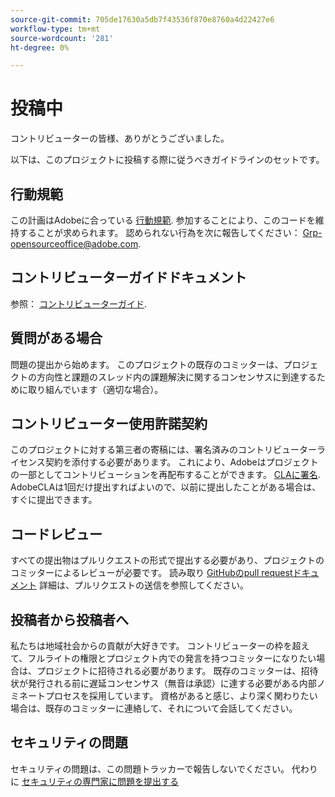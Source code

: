 ```yaml
---
source-git-commit: 705de17630a5db7f43536f870e8760a4d22427e6
workflow-type: tm+mt
source-wordcount: '281'
ht-degree: 0%

---
```

# 投稿中

コントリビューターの皆様、ありがとうございました。

以下は、このプロジェクトに投稿する際に従うべきガイドラインのセットです。

## 行動規範

この計画はAdobeに合っている [行動規範](code-of-conduct.md). 参加することにより、このコードを維持することが求められます。 認められない行為を次に報告してください：
[Grp-opensourceoffice@adobe.com](mailto:Grp-opensourceoffice@adobe.com).

## コントリビューターガイドドキュメント

参照： [コントリビューターガイド](https://experienceleague.adobe.com/docs/contributor/contributor-guide/introduction.html).

## 質問がある場合

問題の提出から始めます。 このプロジェクトの既存のコミッターは、プロジェクトの方向性と課題のスレッド内の課題解決に関するコンセンサスに到達するために取り組んでいます（適切な場合）。

## コントリビューター使用許諾契約

このプロジェクトに対する第三者の寄稿には、署名済みのコントリビューターライセンス契約を添付する必要があります。 これにより、Adobeはプロジェクトの一部としてコントリビューションを再配布することができます。 [CLAに署名](http://opensource.adobe.com/cla.html). AdobeCLAは1回だけ提出すればよいので、以前に提出したことがある場合は、すぐに提出できます。

## コードレビュー

すべての提出物はプルリクエストの形式で提出する必要があり、プロジェクトのコミッターによるレビューが必要です。 読み取り [GitHubのpull requestドキュメント](https://help.github.com/articles/about-pull-requests/)
詳細は、プルリクエストの送信を参照してください。

<!--
Lastly, please follow the [pull request template](PULL_REQUEST_TEMPLATE.md) when
submitting a pull request!
-->

## 投稿者から投稿者へ

私たちは地域社会からの貢献が大好きです。 コントリビューターの枠を超えて、フルライトの権限とプロジェクト内での発言を持つコミッターになりたい場合は、プロジェクトに招待される必要があります。 既存のコミッターは、招待状が発行される前に遅延コンセンサス（無音は承認）に達する必要がある内部ノミネートプロセスを採用しています。 資格があると感じ、より深く関わりたい場合は、既存のコミッターに連絡して、それについて会話してください。

## セキュリティの問題

セキュリティの問題は、この問題トラッカーで報告しないでください。 代わりに [セキュリティの専門家に問題を提出する](https://helpx.adobe.com/security/alertus.html)
